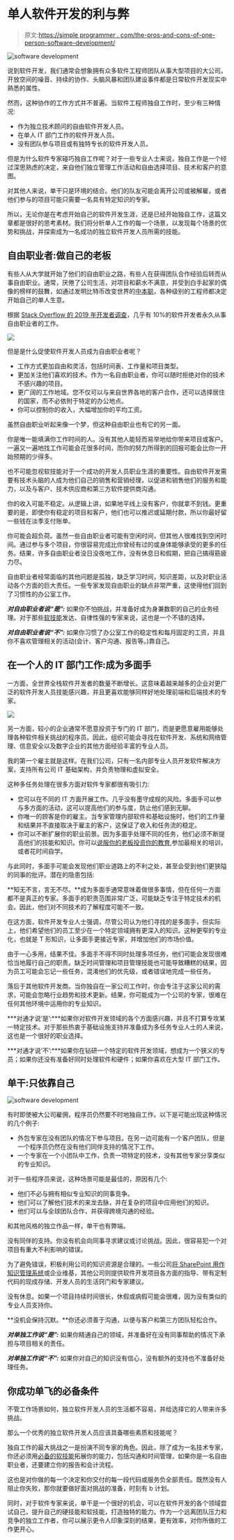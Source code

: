 # 单人软件开发的利与弊

> 原文:[https://simple programmer . com/the-pros-and-cons-of-one-person-software-development/](https://simpleprogrammer.com/the-pros-and-cons-of-one-person-software-development/)

![software development](img/61fb23aa58865a71f7aa62cd856ef4fb.png)

说到软件开发，我们通常会想象拥有众多软件工程师团队从事大型项目的大公司。开放空间的噪音、持续的协作、头脑风暴和团队建设事件都是日常软件开发现实中熟悉的属性。

然而，这种协作的工作方式并不普遍。当软件工程师独自工作时，至少有三种情况:

*   作为独立技术顾问的自由软件开发人员。
*   在单人 IT 部门工作的软件开发人员。
*   没有团队参与项目或有独特专长的软件开发人员。

但是为什么软件专家碰巧独自工作呢？对于一些专业人士来说，独自工作是一个经过深思熟虑的决定，来自他们独立管理工作活动和自由选择项目、技术和客户的意图。

对其他人来说，单干只是环境的结合。他们的队友可能会离开公司或被解雇，或者他们参与的项目可能只需要一名具有特定知识的专家。

所以，无论你是在考虑开始自己的软件开发生涯，还是已经开始独自工作，这篇文章都是很好的思考素材。我们将分析单人工作的每一个场景，以发现每个场景的优势和挑战，并探索成为一名成功的独立软件开发人员所需的技能。

## 自由职业者:做自己的老板

有些人从大学就开始了他们的自由职业之路，有些人在获得团队合作经验后转而从事自由职业。通常，厌倦了公司生活，对项目和薪水不满意，并受到白手起家的偶像的榜样的鼓舞，如通过发明比特币改变世界的[中本聪](https://simpleprogrammer.com/satoshi-nakamoto-changed-world/)，各种级别的工程师都决定开始自己的单人生意。

根据 [Stack Overflow 的 2019 年开发者调查](https://insights.stackoverflow.com/survey/2019)，几乎有 10%的软件开发者永久从事自由职业者的工作。

![](img/ab2e05389a12a21559664bee5547139d.png)

但是是什么促使软件开发人员成为自由职业者呢？

*   工作方式更加自由和灵活，包括时间表、工作量和项目类型。
*   更加关注他们喜欢的技术。作为一名自由职业者，你可以随时拒绝对你的技术不感兴趣的项目。
*   更广阔的工作地域。您不仅可以与来自世界各地的客户合作，还可以选择居住的国家，而不必依附于特定的办公地点。
*   你可以控制你的收入，大幅增加你的平均工资。

虽然自由职业听起来像一个梦，但这种自由职业也有它的另一面。

你是唯一能填满你工作时间的人。没有其他人能轻而易举地给你带来项目或客户。一遍又一遍地找工作可能会花很多时间，而你的努力所得到的回报可能会比你一开始预期的少得多。

也不可能忽视软技能对于一个成功的开发人员职业生涯的重要性。自由软件开发需要有技术头脑的人成为他们自己的销售和营销经理，以促进和销售他们的服务和能力，以及与客户、技术供应商和第三方软件提供商沟通。

你的收入可能不稳定。从逻辑上讲，如果地平线上没有客户，你就拿不到钱。更重要的是，即使你有稳定的项目和客户，他们也可以推迟或延期付款，所以你最好留一些钱在淡季支付账单。

你可能会超负荷。虽然一些自由职业者可能有空闲时间，但其他人很难找到空闲时间。通过参与多个项目，你很容易完成比你曾经有过的或身体能够承受的更多的任务。结果，许多自由职业者没日没夜地工作，没有休息日和假期，把自己搞得筋疲力尽。

自由职业者经常面临的其他问题是孤独，缺乏学习时间，知识差距，以及对职业活动各个方面的巨大责任。一些专家发现自由职业的缺点非常严重，这使得他们回到了习惯性的办公室工作。

***对自由职业者说“是”:*** 如果你不怕挑战，并准备好成为身兼数职的自己的业务经理。对于那些[软技能](https://simpleprogrammer.com/soft-skills-remote-work/)发达、自律性强的专家来说，这也是一个不错的选择。

***对自由职业者说“不”:*** 如果你习惯了办公室工作的稳定性和每月固定的工资，并且你不喜欢管理相关的活动(会计、客户沟通、报告等。)靠自己。

## 在一个人的 IT 部门工作:成为多面手

一方面，全世界全栈软件开发者的数量不断增长。这意味着越来越多的企业对更广泛的软件开发人员技能感兴趣，并且更喜欢能够同样好地处理前端和后端技术的专家。

![](img/65084072dccb787e0b32a95190afa740.png)

另一方面，较小的企业通常不愿意投资于专门的 IT 部门，而是更愿意雇用能够处理各种软件相关挑战的程序员。因此，组织可能会寻找在软件开发、系统和网络管理、信息安全以及数字企业的其他方面经验丰富的专业人员。

我的第一个雇主就是这样。在我们公司，只有一名内部专业人员开发软件解决方案，支持所有公司 IT 基础架构，并负责物理和虚拟安全。

这种多任务处理在很多方面对软件专家都很有吸引力:

*   您可以在不同的 IT 方面开展工作。几乎没有墨守成规的风险。多面手可以参与多方面的活动，这可以提高他们的参与度，防止他们感到无聊。
*   你唯一的顾客是你的雇主。当专家管理内部软件和基础设施时，他们的工作量和结果并不直接取决于雇主的客户，这保证了收入和任务流的稳定。
*   你可以不断扩展你的职业前景。因为多面手处理不同的任务，他们必须不断提高他们的技能和知识。你可以[说服你的老板投资你的教育](https://simpleprogrammer.com/programmers-convince-boss-upskilling/),参加最相关的培训，或者花时间自学。

与此同时，多面手可能会发现他们职业道路上的不利之处，甚至会受到他们更狭隘的同事的批评。潜在的隐患包括:

**知无不言，言无不尽。**成为多面手通常意味着做很多事情，但在任何一方面都不是真正的专家。多面手的职责范围非常广泛，可能缺乏专注于特定技术的机会。因此，他们对不同技术的了解程度可能不一致。

在这方面，软件开发专业人士强调，尽管公司认为他们寻找的是多面手，但实际上，他们希望他们的员工至少在一个特定领域拥有更深入的知识。这种更窄的专业化，也就是 T 形知识，让多面手更接近专家，并增加他们的市场价值。

由于一心多用，结果不佳。多面手不得不同时处理多项任务，他们可能会发现很难恰当地履行自己的职责。缺乏时间管理和项目管理技能也可能导致糟糕的结果，因为员工可能会忘记一些任务，混淆他们的优先级，或者错误地完成一些任务。

落后于其他软件开发商。当你独自在一家公司工作时，你会专注于这家公司的需求，可能会忽略行业趋势和技术更新。结果，你可能成为一个公司的专家，很难在任何其他环境中运用你的专业知识。

***对通才说‘是’:***如果你对软件开发领域的各个方面感兴趣，并且不打算专攻某一特定技术。对于那些热衷于基础设施支持并准备成为多任务专业人士的人来说，这也是一个很好的职业选择。

***对通才说‘不’:***如果你在钻研一个特定的软件开发领域，想成为一个狭义的专员；如果你还没有准备好同时处理软件和硬件；如果你喜欢在大型 IT 部门工作。

## 单干:只依靠自己

![software development](img/0e3a597494e3765f3356a4be7fd901f8.png)

有时即使被大公司雇佣，程序员仍然要不时地独自工作。以下是可能出现这种情况的几个例子:

*   外包专家在没有团队的情况下参与项目。在另一边可能有一个客户团队，但是一个程序员仍然在没有他们同伴支持的情况下工作。
*   一个专家在一个小团队中工作，负责一项特定的技术，没有其他专家分享类似的专业知识。

对于一些程序员来说，这种场景可能是最佳的，原因有几个:

*   他们不必与拥有相似专业知识的同事竞争。
*   他们可以了解他们技术的来龙去脉，并在复杂的项目中应用他们的知识。
*   他们可以与全球团队合作，并获得跨境沟通的经验。

和其他风格的独立作品一样，单干也有弊端。

没有同伴的支持。你没有机会向同事寻求建议或讨论挑战。因此，很容易犯一个对项目有重大不利影响的错误。

为了避免错误，积极利用公司的知识资源是合理的。一些公司[将 SharePoint 用作知识管理系统](https://www.iflexion.com/sharepoint/knowledge-management)或企业维基，其他公司则提供软件开发项目各方面的指导、带有定制代码的现成存储、开发人员的生活窍门和专家建议。

没有休息。如果一个项目持续时间很长，休假或病假可能会很难，因为没有类似的专业人员支持你。

**没机会保持沉默。**你还必须善于沟通，以便与客户和第三方团队轻松合作。

***对单独工作说“是”:*** 如果你精通自己的领域，并准备好在没有同事帮助的情况下承担与项目相关的责任。

***对单独工作说“不”:*** 如果你对自己的知识没有信心，没有额外的支持也不准备好处理任务。

## 你成功单飞的必备条件

不管工作场景如何，独立软件开发人员的生活都不容易，并给选择它的人带来许多挑战。

那么一个优秀的独立软件开发人员应该具备哪些素质和技能呢？

独自工作的最大挑战之一是扮演不同专家的角色。因此，除了成为一名技术专家，你还必须用[必备的软技能](https://www.amazon.com/gp/product/1617292397/ref=dbs_a_def_rwt_bibl_vppi_i3)拓展你的能力，包括沟通和时间管理，如果你是一名自由职业者，还要建立你的报告和会计流程。

这也是对你做的每一个决定和你交付的每一段代码或服务负全部责任。既然没有人阻止你失败，那你就要做好面对挑战的准备，时刻有 b 计划。

同时，对于软件专家来说，单干是一个很好的机会，可以在软件开发的各个领域尝试自己，提升自己的硬技能和软技能，打造独特的能力。作为一个远离团队压力和竞争的独立工作者，你可以展示更令人印象深刻的结果，更有效率，对你所做的工作更开心。